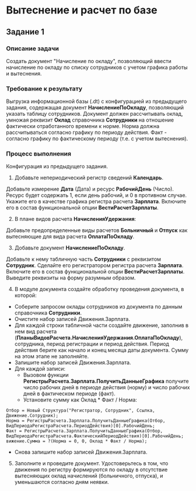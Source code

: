 # Вытеснение и расчет по базе

## Задание 1

### Описание задачи

Создать документ "Начисление по окладу", позволяющий ввести начисление по окладу по списку сотрудников с учетом графика работы и вытеснения.

### Требование к результату

Выгрузка информационной базы (.dt) с конфигурацией из предыдущего задания, содержащая документ **НачислениеПоОкладу**, позволяющий указать таблицу сотрудников.
Документ должен рассчитывать оклад, умножая реквизит **Оклад** справочника  **Сотрудники** на отношение фактически отработанного времени к норме.
Норма должна рассчитываться согласно графику по периоду действия. Факт - согласно графику по фактическому периоду (т.е. с учетом вытеснения).

### Процесс выполнения

Конфигурация из предыдущего задания.

1. Добавьте непериодический регистр сведений **Календарь**.

Добавьте измерение **Дата** (Дата) и ресурс **РабочийДень** (Число). Ресурс будет содержать 1, если день рабочий, и 0 в противном случае.
Укажите его в качестве графика регистра расчета **Зарплата**.
Включите его в состав функциональной опции **ВестиРасчетЗарплаты**.

2. В плане видов расчета **НачисленияУдержания**:

Добавьте предопределенные виды расчетов **Больничный** и **Отпуск** как вытесняющие для вида расчета **ОплатаПоОкладу**.

3. Добавьте документ **НачислениеПоОкладу**.

Добавьте к нему табличную часть **Сотрудники** с реквизитом **Сотрудник**.
Сделайте его регистратором регистра расчета **Зарплата**.
Включите его в состав функциональной опции **ВестиРасчетЗарплаты**.
Выведите реквизиты на форму разумным образом.

4. В модуле документа создайте обработку проведения документа, в которой:

* Соберите запросом оклады сотрудников из документа по данным справочника **Сотрудники**.
* Очистите набор записей Движения.Зарплата.
* Для каждой строки табличной части создайте движение, заполнив в нем вид расчета (**ПланыВидовРасчета.НачисленияУдержания.ОплатаПоОкладу**), сотрудника, период регистрации и период действия. Период действия берите как начало и конец месяца даты документа. Сумму на этом этапе не заполняйте.
* Запишите набор записей Движения.Зарплата.
* Для каждой записи:
  * Вызовом функции **РегистрыРасчета.Зарплата.ПолучитьДанныеГрафика** получите число рабочих дней в периоде действия (норму) и число рабочих дней в фактическом периоде (факт).
  * Установите сумму как Оклад * Факт /  Норма:

```bsl
Отбор = Новый Структура("Регистратор, Сотрудник", Ссылка, Движение.Сотрудник);
Норма = РегистрыРасчета.Зарплата.ПолучитьДанныеГрафика(Отбор, 
ВидПериодаРегистраРасчета.ПериодДействия)[0].РабочийДень;
Факт = РегистрыРасчета.Зарплата.ПолучитьДанныеГрафика(Отбор, 
ВидПериодаРегистраРасчета.ФактическийПериодДействия)[0].РабочийДень;
вижение.Сумма = ?(Норма = 0, 0, Оклад * Факт / Норма);
```

* Снова запишите набор записей Движения.Зарплата.

5. Заполните и проведите документ. Удостоверьтесь в том, что движения по регистру формируются по окладу в отсутствие вытесняющих оклад начислений (больничного, отпуска), и уменьшаются согласно дням неявки.
